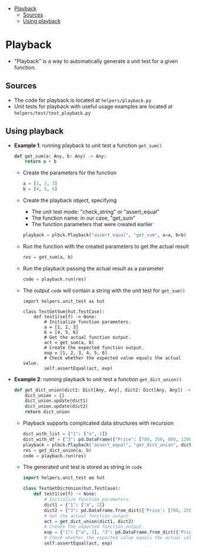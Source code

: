 <!--ts-->
   * [Playback](#playback)
      * [Sources](#sources)
      * [Using playback](#using-playback)



<!--te-->

# Playback

- "Playback" is a way to automatically generate a unit test for a given
  function.

## Sources

- The code for playback is located at `helpers/playback.py`
- Unit tests for playback with useful usage examples are located at
  `helpers/test/test_playback.py`

## Using playback

- **Example 1**: running playback to unit test a function `get_sum()`

  ```python
  def get_sum(a: Any, b: Any) -> Any:
      return a + b
  ```
  - Create the parameters for the function
    ```python
    a = [1, 2, 3]
    b = [4, 5, 6]
    ```
  - Create the playback object, specifying
    - The unit test mode: "check_string" or "assert_equal"
    - The function name: in our case, "get_sum"
    - The function parameters that were created earlier
    ```python
    playback = plbck.Playback("assert_equal", "get_sum", a=a, b=b)
    ```
  - Run the function with the created parameters to get the actual result
    ```python
    res = get_sum(a, b)
    ```
  - Run the playback passing the actual result as a parameter
    ```python
    code = playback.run(res)
    ```
  - The output `code` will contain a string with the unit test for `get_sum()`

    ```
    import helpers.unit_test as hut

    class TestGetSum(hut.TestCase):
        def test1(self) -> None:
            # Initialize function parameters.
            a = [1, 2, 3]
            b = [4, 5, 6]
            # Get the actual function output.
            act = get_sum(a, b)
            # Create the expected function output.
            exp = [1, 2, 3, 4, 5, 6]
            # Check whether the expected value equals the actual value.
            self.assertEqual(act, exp)
    ```

- **Example 2**: running playback to unit test a function `get_dict_union()`

  ```python
  def get_dict_union(dict1: Dict[Any, Any], dict2: Dict[Any, Any]) -> Any:
      dict_union = {}
      dict_union.update(dict1)
      dict_union.update(dict2)
      return dict_union
  ```
  - Playback supports complicated data structures with recursion
    ```python
    dict_with_list = {"1": ["a", 2]}
    dict_with_df = {"3": pd.DataFrame({"Price": [700, 250, 800, 1200]}), "4": {"5": 6}}
    playback = plbck.Playback("assert_equal", "get_dict_union", dict1=dict_with_list, dict2=dict_with_df)
    res = get_dict_union(a, b)
    code = playback.run(res)
    ```
  - The generated unit test is stored as string in `code`

    ```python
    import helpers.unit_test as hut

    class TestGetDictUnion(hut.TestCase):
        def test1(self) -> None:
            # Initialize function parameters.
            dict1 = {"1": ["a", 2]}
            dict2 = {"3": pd.DataFrame.from_dict({'Price': [700, 250, 800, 1200]}), "4": {"5": 6}}
            # Get the actual function output.
            act = get_dict_union(dict1, dict2)
            # Create the expected function output.
            exp = {"1": ["a", 2], "3": pd.DataFrame.from_dict({'Price': [700, 250, 800, 1200]}), "4": {"5": 6}}
            # Check whether the expected value equals the actual value.
            self.assertEqual(act, exp)
    ```